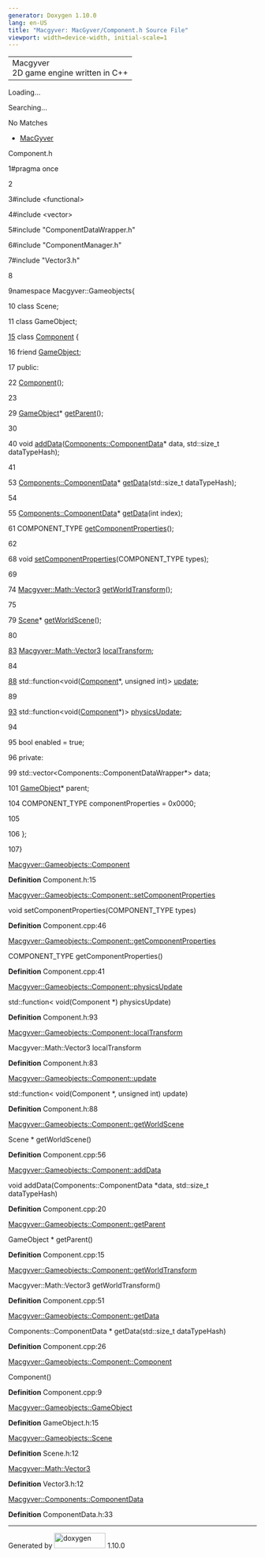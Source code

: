 ```yaml
---
generator: Doxygen 1.10.0
lang: en-US
title: "Macgyver: MacGyver/Component.h Source File"
viewport: width=device-width, initial-scale=1
---
```


<div id="top">

<div id="titlearea">

<table data-cellspacing="0" data-cellpadding="0">
<colgroup>
<col style="width: 100%" />
</colgroup>
<tbody>
<tr id="projectrow" class="odd">
<td id="projectalign"><div id="projectname">
Macgyver
</div>
<div id="projectbrief">
2D game engine written in C++
</div></td>
</tr>
</tbody>
</table>

</div>

<div id="main-nav">

</div>

<div id="MSearchSelectWindow"
onmouseover="return searchBox.OnSearchSelectShow()"
onmouseout="return searchBox.OnSearchSelectHide()"
onkeydown="return searchBox.OnSearchSelectKey(event)">

</div>

<div id="MSearchResultsWindow">

<div id="MSearchResults">

<div class="SRPage">

<div id="SRIndex">

<div id="SRResults">

</div>

<div id="Loading" class="SRStatus">

Loading...

</div>

<div id="Searching" class="SRStatus">

Searching...

</div>

<div id="NoMatches" class="SRStatus">

No Matches

</div>

</div>

</div>

</div>

</div>

<div id="nav-path" class="navpath">

- <a href="dir_e610925873bfe0bf19b07ca2b4f6d40b.html"
  class="el">MacGyver</a>

</div>

</div>

<div class="header">

<div class="headertitle">

<div class="title">

Component.h

</div>

</div>

</div>

<div class="contents">

<div class="fragment">

<div class="line">

<span id="l00001"></span><span class="lineno">
1</span><span class="preprocessor">\#pragma once</span>

</div>

<div class="line">

<span id="l00002"></span><span class="lineno"> 2</span>

</div>

<div class="line">

<span id="l00003"></span><span class="lineno">
3</span><span class="preprocessor">\#include \<functional\></span>

</div>

<div class="line">

<span id="l00004"></span><span class="lineno">
4</span><span class="preprocessor">\#include \<vector\></span>

</div>

<div class="line">

<span id="l00005"></span><span class="lineno">
5</span><span class="preprocessor">\#include
"ComponentDataWrapper.h"</span>

</div>

<div class="line">

<span id="l00006"></span><span class="lineno">
6</span><span class="preprocessor">\#include "ComponentManager.h"</span>

</div>

<div class="line">

<span id="l00007"></span><span class="lineno">
7</span><span class="preprocessor">\#include "Vector3.h"</span>

</div>

<div class="line">

<span id="l00008"></span><span class="lineno"> 8</span>

</div>

<div class="line">

<span id="l00009"></span><span class="lineno">
9</span><span class="keyword">namespace </span>Macgyver::Gameobjects{

</div>

<div class="line">

<span id="l00010"></span><span class="lineno"> 10</span>
<span class="keyword">class </span>Scene;

</div>

<div class="line">

<span id="l00011"></span><span class="lineno"> 11</span>
<span class="keyword">class </span>GameObject;

</div>

<div id="foldopen00015" class="foldopen" data-start="{" end="};">

<div class="line">

<span id="l00015"></span><span class="lineno">
<a href="class_macgyver_1_1_gameobjects_1_1_component.html"
class="line">15</a></span> <span class="keyword">class
</span><a href="class_macgyver_1_1_gameobjects_1_1_component.html"
class="code hl_class">Component</a> {

</div>

<div class="line">

<span id="l00016"></span><span class="lineno"> 16</span>
<span class="keyword">friend</span>
<a href="class_macgyver_1_1_gameobjects_1_1_game_object.html"
class="code hl_class">GameObject</a>;

</div>

<div class="line">

<span id="l00017"></span><span class="lineno"> 17</span>
<span class="keyword">public</span>:

</div>

<div class="line">

<span id="l00022"></span><span class="lineno"> 22</span> <a
href="class_macgyver_1_1_gameobjects_1_1_component.html#afcb07412715f07063168cc40f1a213c8"
class="code hl_function">Component</a>();

</div>

<div class="line">

<span id="l00023"></span><span class="lineno"> 23</span>

</div>

<div class="line">

<span id="l00029"></span><span class="lineno"> 29</span>
<a href="class_macgyver_1_1_gameobjects_1_1_game_object.html"
class="code hl_class">GameObject</a>\* <a
href="class_macgyver_1_1_gameobjects_1_1_component.html#ac6186df35dea96b00215fe8eb09cd1a8"
class="code hl_function">getParent</a>();

</div>

<div class="line">

<span id="l00030"></span><span class="lineno"> 30</span>

</div>

<div class="line">

<span id="l00040"></span><span class="lineno"> 40</span>
<span class="keywordtype">void</span> <a
href="class_macgyver_1_1_gameobjects_1_1_component.html#ab56e2f9909e747e69fa08554418e2270"
class="code hl_function">addData</a>(<a href="struct_macgyver_1_1_components_1_1_component_data.html"
class="code hl_struct">Components::ComponentData</a>\* data, std::size_t
dataTypeHash);

</div>

<div class="line">

<span id="l00041"></span><span class="lineno"> 41</span>

</div>

<div class="line">

<span id="l00053"></span><span class="lineno"> 53</span>
<a href="struct_macgyver_1_1_components_1_1_component_data.html"
class="code hl_struct">Components::ComponentData</a>\* <a
href="class_macgyver_1_1_gameobjects_1_1_component.html#ae5f3db39ad5c8f64175b92e402bd7bf4"
class="code hl_function">getData</a>(std::size_t dataTypeHash);

</div>

<div class="line">

<span id="l00054"></span><span class="lineno"> 54</span>

</div>

<div class="line">

<span id="l00055"></span><span class="lineno"> 55</span>
<a href="struct_macgyver_1_1_components_1_1_component_data.html"
class="code hl_struct">Components::ComponentData</a>\* <a
href="class_macgyver_1_1_gameobjects_1_1_component.html#ae5f3db39ad5c8f64175b92e402bd7bf4"
class="code hl_function">getData</a>(<span class="keywordtype">int</span>
index);

</div>

<div class="line">

<span id="l00061"></span><span class="lineno"> 61</span> COMPONENT_TYPE
<a
href="class_macgyver_1_1_gameobjects_1_1_component.html#a50c295e01fe69a2f43685e9890a5359f"
class="code hl_function">getComponentProperties</a>();

</div>

<div class="line">

<span id="l00062"></span><span class="lineno"> 62</span>

</div>

<div class="line">

<span id="l00068"></span><span class="lineno"> 68</span>
<span class="keywordtype">void</span> <a
href="class_macgyver_1_1_gameobjects_1_1_component.html#a0123c164d78ecafbc08686b110997915"
class="code hl_function">setComponentProperties</a>(COMPONENT_TYPE
types);

</div>

<div class="line">

<span id="l00069"></span><span class="lineno"> 69</span>

</div>

<div class="line">

<span id="l00074"></span><span class="lineno"> 74</span>
<a href="class_macgyver_1_1_math_1_1_vector3.html"
class="code hl_class">Macgyver::Math::Vector3</a> <a
href="class_macgyver_1_1_gameobjects_1_1_component.html#ae5d464e0bce97db3047dc42f66325d92"
class="code hl_function">getWorldTransform</a>();

</div>

<div class="line">

<span id="l00075"></span><span class="lineno"> 75</span>

</div>

<div class="line">

<span id="l00079"></span><span class="lineno"> 79</span>
<a href="class_macgyver_1_1_gameobjects_1_1_scene.html"
class="code hl_class">Scene</a>\* <a
href="class_macgyver_1_1_gameobjects_1_1_component.html#ab3c9033561496927b4ad2fce2e651293"
class="code hl_function">getWorldScene</a>();

</div>

<div class="line">

<span id="l00080"></span><span class="lineno"> 80</span>

</div>

<div class="line">

<span id="l00083"></span><span class="lineno"> <a
href="class_macgyver_1_1_gameobjects_1_1_component.html#a8c731b26091d06f104caceec257a8127"
class="line">83</a></span>
<a href="class_macgyver_1_1_math_1_1_vector3.html"
class="code hl_class">Macgyver::Math::Vector3</a> <a
href="class_macgyver_1_1_gameobjects_1_1_component.html#a8c731b26091d06f104caceec257a8127"
class="code hl_variable">localTransform</a>;

</div>

<div class="line">

<span id="l00084"></span><span class="lineno"> 84</span>

</div>

<div class="line">

<span id="l00088"></span><span class="lineno"> <a
href="class_macgyver_1_1_gameobjects_1_1_component.html#ab3329d1c3da95d5c0578f8ad08fd1570"
class="line">88</a></span>
std::function\<void(<a href="class_macgyver_1_1_gameobjects_1_1_component.html"
class="code hl_class">Component</a>\*,
<span class="keywordtype">unsigned</span>
<span class="keywordtype">int</span>)\> <a
href="class_macgyver_1_1_gameobjects_1_1_component.html#ab3329d1c3da95d5c0578f8ad08fd1570"
class="code hl_variable">update</a>;

</div>

<div class="line">

<span id="l00089"></span><span class="lineno"> 89</span>

</div>

<div class="line">

<span id="l00093"></span><span class="lineno"> <a
href="class_macgyver_1_1_gameobjects_1_1_component.html#a667da47a162a7c56e2f62458448e9f8e"
class="line">93</a></span>
std::function\<void(<a href="class_macgyver_1_1_gameobjects_1_1_component.html"
class="code hl_class">Component</a>\*)\> <a
href="class_macgyver_1_1_gameobjects_1_1_component.html#a667da47a162a7c56e2f62458448e9f8e"
class="code hl_variable">physicsUpdate</a>;

</div>

<div class="line">

<span id="l00094"></span><span class="lineno"> 94</span>

</div>

<div class="line">

<span id="l00095"></span><span class="lineno"> 95</span>
<span class="keywordtype">bool</span> enabled =
<span class="keyword">true</span>;

</div>

<div class="line">

<span id="l00096"></span><span class="lineno"> 96</span>
<span class="keyword">private</span>:

</div>

<div class="line">

<span id="l00099"></span><span class="lineno"> 99</span>
std::vector\<Components::ComponentDataWrapper\*\> data;

</div>

<div class="line">

<span id="l00101"></span><span class="lineno"> 101</span>
<a href="class_macgyver_1_1_gameobjects_1_1_game_object.html"
class="code hl_class">GameObject</a>\* parent;

</div>

<div class="line">

<span id="l00104"></span><span class="lineno"> 104</span> COMPONENT_TYPE
componentProperties = 0x0000;

</div>

<div class="line">

<span id="l00105"></span><span class="lineno"> 105</span>

</div>

<div class="line">

<span id="l00106"></span><span class="lineno"> 106</span> };

</div>

</div>

<div class="line">

<span id="l00107"></span><span class="lineno"> 107</span>}

</div>

<div id="aclass_macgyver_1_1_gameobjects_1_1_component_html"
class="ttc">

<div class="ttname">

[Macgyver::Gameobjects::Component](class_macgyver_1_1_gameobjects_1_1_component.html)

</div>

<div class="ttdef">

**Definition** Component.h:15

</div>

</div>

<div id="aclass_macgyver_1_1_gameobjects_1_1_component_html_a0123c164d78ecafbc08686b110997915"
class="ttc">

<div class="ttname">

[Macgyver::Gameobjects::Component::setComponentProperties](class_macgyver_1_1_gameobjects_1_1_component.html#a0123c164d78ecafbc08686b110997915)

</div>

<div class="ttdeci">

void setComponentProperties(COMPONENT_TYPE types)

</div>

<div class="ttdef">

**Definition** Component.cpp:46

</div>

</div>

<div id="aclass_macgyver_1_1_gameobjects_1_1_component_html_a50c295e01fe69a2f43685e9890a5359f"
class="ttc">

<div class="ttname">

[Macgyver::Gameobjects::Component::getComponentProperties](class_macgyver_1_1_gameobjects_1_1_component.html#a50c295e01fe69a2f43685e9890a5359f)

</div>

<div class="ttdeci">

COMPONENT_TYPE getComponentProperties()

</div>

<div class="ttdef">

**Definition** Component.cpp:41

</div>

</div>

<div id="aclass_macgyver_1_1_gameobjects_1_1_component_html_a667da47a162a7c56e2f62458448e9f8e"
class="ttc">

<div class="ttname">

[Macgyver::Gameobjects::Component::physicsUpdate](class_macgyver_1_1_gameobjects_1_1_component.html#a667da47a162a7c56e2f62458448e9f8e)

</div>

<div class="ttdeci">

std::function\< void(Component \*) physicsUpdate)

</div>

<div class="ttdef">

**Definition** Component.h:93

</div>

</div>

<div id="aclass_macgyver_1_1_gameobjects_1_1_component_html_a8c731b26091d06f104caceec257a8127"
class="ttc">

<div class="ttname">

[Macgyver::Gameobjects::Component::localTransform](class_macgyver_1_1_gameobjects_1_1_component.html#a8c731b26091d06f104caceec257a8127)

</div>

<div class="ttdeci">

Macgyver::Math::Vector3 localTransform

</div>

<div class="ttdef">

**Definition** Component.h:83

</div>

</div>

<div id="aclass_macgyver_1_1_gameobjects_1_1_component_html_ab3329d1c3da95d5c0578f8ad08fd1570"
class="ttc">

<div class="ttname">

[Macgyver::Gameobjects::Component::update](class_macgyver_1_1_gameobjects_1_1_component.html#ab3329d1c3da95d5c0578f8ad08fd1570)

</div>

<div class="ttdeci">

std::function\< void(Component \*, unsigned int) update)

</div>

<div class="ttdef">

**Definition** Component.h:88

</div>

</div>

<div id="aclass_macgyver_1_1_gameobjects_1_1_component_html_ab3c9033561496927b4ad2fce2e651293"
class="ttc">

<div class="ttname">

[Macgyver::Gameobjects::Component::getWorldScene](class_macgyver_1_1_gameobjects_1_1_component.html#ab3c9033561496927b4ad2fce2e651293)

</div>

<div class="ttdeci">

Scene \* getWorldScene()

</div>

<div class="ttdef">

**Definition** Component.cpp:56

</div>

</div>

<div id="aclass_macgyver_1_1_gameobjects_1_1_component_html_ab56e2f9909e747e69fa08554418e2270"
class="ttc">

<div class="ttname">

[Macgyver::Gameobjects::Component::addData](class_macgyver_1_1_gameobjects_1_1_component.html#ab56e2f9909e747e69fa08554418e2270)

</div>

<div class="ttdeci">

void addData(Components::ComponentData \*data, std::size_t dataTypeHash)

</div>

<div class="ttdef">

**Definition** Component.cpp:20

</div>

</div>

<div id="aclass_macgyver_1_1_gameobjects_1_1_component_html_ac6186df35dea96b00215fe8eb09cd1a8"
class="ttc">

<div class="ttname">

[Macgyver::Gameobjects::Component::getParent](class_macgyver_1_1_gameobjects_1_1_component.html#ac6186df35dea96b00215fe8eb09cd1a8)

</div>

<div class="ttdeci">

GameObject \* getParent()

</div>

<div class="ttdef">

**Definition** Component.cpp:15

</div>

</div>

<div id="aclass_macgyver_1_1_gameobjects_1_1_component_html_ae5d464e0bce97db3047dc42f66325d92"
class="ttc">

<div class="ttname">

[Macgyver::Gameobjects::Component::getWorldTransform](class_macgyver_1_1_gameobjects_1_1_component.html#ae5d464e0bce97db3047dc42f66325d92)

</div>

<div class="ttdeci">

Macgyver::Math::Vector3 getWorldTransform()

</div>

<div class="ttdef">

**Definition** Component.cpp:51

</div>

</div>

<div id="aclass_macgyver_1_1_gameobjects_1_1_component_html_ae5f3db39ad5c8f64175b92e402bd7bf4"
class="ttc">

<div class="ttname">

[Macgyver::Gameobjects::Component::getData](class_macgyver_1_1_gameobjects_1_1_component.html#ae5f3db39ad5c8f64175b92e402bd7bf4)

</div>

<div class="ttdeci">

Components::ComponentData \* getData(std::size_t dataTypeHash)

</div>

<div class="ttdef">

**Definition** Component.cpp:26

</div>

</div>

<div id="aclass_macgyver_1_1_gameobjects_1_1_component_html_afcb07412715f07063168cc40f1a213c8"
class="ttc">

<div class="ttname">

[Macgyver::Gameobjects::Component::Component](class_macgyver_1_1_gameobjects_1_1_component.html#afcb07412715f07063168cc40f1a213c8)

</div>

<div class="ttdeci">

Component()

</div>

<div class="ttdef">

**Definition** Component.cpp:9

</div>

</div>

<div id="aclass_macgyver_1_1_gameobjects_1_1_game_object_html"
class="ttc">

<div class="ttname">

[Macgyver::Gameobjects::GameObject](class_macgyver_1_1_gameobjects_1_1_game_object.html)

</div>

<div class="ttdef">

**Definition** GameObject.h:15

</div>

</div>

<div id="aclass_macgyver_1_1_gameobjects_1_1_scene_html" class="ttc">

<div class="ttname">

[Macgyver::Gameobjects::Scene](class_macgyver_1_1_gameobjects_1_1_scene.html)

</div>

<div class="ttdef">

**Definition** Scene.h:12

</div>

</div>

<div id="aclass_macgyver_1_1_math_1_1_vector3_html" class="ttc">

<div class="ttname">

[Macgyver::Math::Vector3](class_macgyver_1_1_math_1_1_vector3.html)

</div>

<div class="ttdef">

**Definition** Vector3.h:12

</div>

</div>

<div id="astruct_macgyver_1_1_components_1_1_component_data_html"
class="ttc">

<div class="ttname">

[Macgyver::Components::ComponentData](struct_macgyver_1_1_components_1_1_component_data.html)

</div>

<div class="ttdef">

**Definition** ComponentData.h:33

</div>

</div>

</div>

</div>

------------------------------------------------------------------------

<span class="small">Generated
by [<img src="doxygen.svg" class="footer" width="104" height="31"
alt="doxygen" />](https://www.doxygen.org/index.html) 1.10.0</span>
